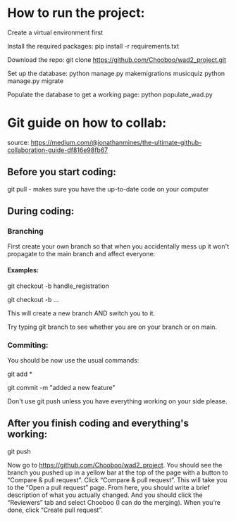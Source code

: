 # How to run the project:
Create a virtual environment first

Install the required packages: pip install -r requirements.txt

Download the repo: git clone https://github.com/Chooboo/wad2_project.git

Set up the database: python manage.py makemigrations musicquiz
                     python manage.py migrate
                     
Populate the database to get a working page: python populate_wad.py



# Git guide on how to collab:
source: https://medium.com/@jonathanmines/the-ultimate-github-collaboration-guide-df816e98fb67

## Before you start coding:

git pull - makes sure you have the up-to-date code on your computer


## During coding:

### Branching

First create your own branch so that when you accidentally mess up it won't propagate to the main branch and affect everyone:

#### Examples:

git checkout -b handle_registration

git checkout -b ...

This will create a new branch AND switch you to it.

Try typing git branch to see whether you are on your branch or on main.

### Commiting:

You should be now use the usual commands:

git add *

git commit -m "added a new feature"

Don't use git push unless you have everything working on your side please.


## After you finish coding and everything's working:

git push

Now go to https://github.com/Chooboo/wad2_project. 
You should see the branch you pushed up in a yellow bar at the top of the page with a button to “Compare & pull request”.
Click “Compare & pull request”. This will take you to the “Open a pull request” page. 
From here, you should write a brief description of what you actually changed. 
And you should click the “Reviewers” tab and select Chooboo (I can do the merging). When you’re done, click “Create pull request”.
